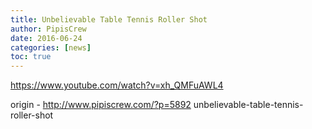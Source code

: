 ```yaml
---
title: Unbelievable Table Tennis Roller Shot
author: PipisCrew
date: 2016-06-24
categories: [news]
toc: true
---
```


https://www.youtube.com/watch?v=xh_QMFuAWL4

origin - http://www.pipiscrew.com/?p=5892 unbelievable-table-tennis-roller-shot